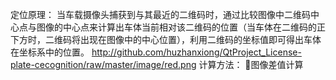 定位原理：
当车载摄像头捕获到与其最近的二维码时，通过比较图像中二维码中心点与图像的中心点来计算出车体当前相对该二维码的位置（当车体在二维码的正下方时，二维码将出现在图像中的中心位置），利用二维码的坐标值即可得出车体在坐标系中的位置。
http://github.com/huzhanxiong/QtProject_License-plate-cecognition/raw/master/image/red.png
计算方法：
图像差值计算
